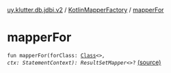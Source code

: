 [uy.klutter.db.jdbi.v2](../index.md) / [KotlinMapperFactory](index.md) / [mapperFor](.)


# mapperFor
<code>fun mapperFor(forClass: [Class](http://docs.oracle.com/javase/6/docs/api/java/lang/Class.html)<*>, ctx: StatementContext): ResultSetMapper<*>?</code> [(source)](https://github.com/kohesive/klutter/blob/master/db-jdbi-v2-jdk6/src/main/kotlin/uy/klutter/db/jdbi/v2/Factories.kt#L24)<br/>

